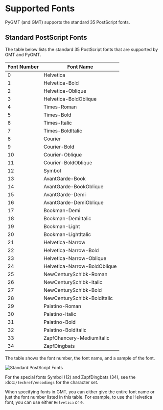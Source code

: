 # Supported Fonts

PyGMT (and GMT) supports the standard 35 PostScript fonts.

## Standard PostScript Fonts

The table below lists the standard 35 PostScript fonts that are supported by GMT and PyGMT.

| Font Number | Font Name                  |
|-------------|----------------------------|
| 0           | Helvetica                  |
| 1           | Helvetica-Bold             |
| 2           | Helvetica-Oblique          |
| 3           | Helvetica-BoldOblique      |
| 4           | Times-Roman                |
| 5           | Times-Bold                 |
| 6           | Times-Italic               |
| 7           | Times-BoldItalic           |
| 8           | Courier                    |
| 9           | Courier-Bold               |
| 10          | Courier-Oblique            |
| 11          | Courier-BoldOblique        |
| 12          | Symbol                     |
| 13          | AvantGarde-Book            |
| 14          | AvantGarde-BookOblique     |
| 15          | AvantGarde-Demi            |
| 16          | AvantGarde-DemiOblique     |
| 17          | Bookman-Demi               |
| 18          | Bookman-DemiItalic         |
| 19          | Bookman-Light              |
| 20          | Bookman-LightItalic        |
| 21          | Helvetica-Narrow           |
| 22          | Helvetica-Narrow-Bold      |
| 23          | Helvetica-Narrow-Oblique   |
| 24          | Helvetica-Narrow-BoldOblique |
| 25          | NewCenturySchlbk-Roman     |
| 26          | NewCenturySchlbk-Italic    |
| 27          | NewCenturySchlbk-Bold      |
| 28          | NewCenturySchlbk-BoldItalic |
| 29          | Palatino-Roman             |
| 30          | Palatino-Italic            |
| 31          | Palatino-Bold              |
| 32          | Palatino-BoldItalic        |
| 33          | ZapfChancery-MediumItalic  |
| 34          | ZapfDingbats               |

The table shows the font number, the font name, and a sample of the font.

![Standard PostScript Fonts](https://docs.generic-mapping-tools.org/dev/_images/GMT_App_G.png)

For the special fonts Symbol (12) and ZapfDingbats (34), see the :doc:`/techref/encodings` for the character set.

When specifying fonts in GMT, you can either give the entire font name or
just the font number listed in this table. For example, to use the Helvetica font, you can use either `Helvetica` or `0`.

